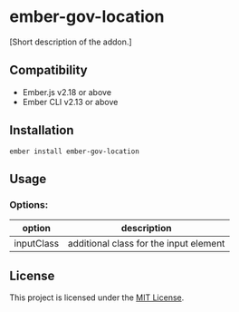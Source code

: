 ember-gov-location
==============================================================================

[Short description of the addon.]


Compatibility
------------------------------------------------------------------------------

* Ember.js v2.18 or above
* Ember CLI v2.13 or above


Installation
------------------------------------------------------------------------------

```
ember install ember-gov-location
```


Usage
------------------------------------------------------------------------------

### Options:

**option**             | **description**
---                    | ---                 |
inputClass             | additional class for the input element


License
------------------------------------------------------------------------------

This project is licensed under the [MIT License](LICENSE.md).
